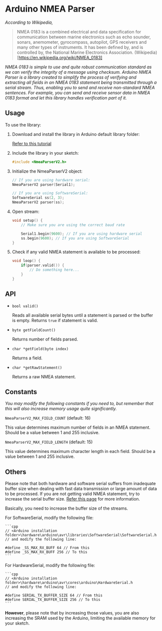 # Arduino NMEA Parser

*According to Wikipedia,*

> NMEA 0183 is a combined electrical and data specification for communication between marine electronics such as echo sounder, sonars, anemometer, gyrocompass, autopilot, GPS receivers and many other types of instruments. It has been defined by, and is controlled by, the National Marine Electronics Association.
> (Wikipedia)[https://en.wikipedia.org/wiki/NMEA_0183]

*NMEA 0183 is simple to use and quite robust communication standard as we can verify the integrity of a message using checksum. Arduino NMEA Parser is a library created to simplify the process of verifying and extracting all fields in an NMEA 0183 statement being transmitted through a serial stream. Thus, enabling you to send and receive non-standard NMEA sentences. For example, you can send and receive sensor data in NMEA 0183 format and let this library handles verification part of it.*

## Usage

To use the library:

1. Download and install the library in Arduino default library folder:

    [Refer to this tutorial](https://www.arduino.cc/en/Guide/Libraries)

2. Include the library in your sketch:

    ```cpp
    #include <NmeaParserV2.h>
    ```

3. Initialize the NmeaParserV2 object:

    ```cpp
    // If you are using hardware serial:
    NmeaParserV2 parser(Serial1);

    // If you are using SoftwareSerial:
    SoftwareSerial ss(2, 3);
    NmeaParserV2 parser(ss);
    ```

4. Open stream:

    ```cpp
    void setup() {
        // Make sure you are using the correct baud rate

        Serial1.begin(9600); // If you are using hardware serial
        ss.begin(9600); // If you are using SoftwareSerial
    }
    ```

5. Check if any valid NMEA statement is available to be processed:
    ```cpp
    void loop() {
        if(parser.valid()) {
            // Do something here...
        }
    }
    ```

## API

* `bool valid()`
    
    Reads all available serial bytes until a statement is parsed or the buffer is empty. Returns `true` if statement is valid.

* `byte getFieldCount()`
    
    Returns number of fields parsed.

* `char *getField(byte index)`
    
    Returns a field.

* `char *getRawStatement()`
    
    Returns a raw NMEA statement.

## Constants

*You may modify the following constants if you need to, but remember that this will also increase memory usage quite significantly.*

`NmeaParserV2_MAX_FIELD_COUNT` (default: 16)

This value determines maximum number of fields in an NMEA statement. Should be a value between 1 and 255 inclusive.

`NmeaParserV2_MAX_FIELD_LENGTH` (default: 15)

This value determines maximum character length in each field. Should be a value between 1 and 255 inclusive.

## Others

Please note that both hardware and software serial suffers from inadequate buffer size when dealing with fast data transmission or large amount of data to be processed. If you are not getting valid NMEA statement, try to increase the serial buffer size. [Refer this page](https://internetofhomethings.com/homethings/?p=927) for more information.

Basically, you need to increase the buffer size of the streams.

For SoftwareSerial, modify the following file:

    ```cpp
    // <Arduino installation folder>\hardware\arduino\avr\libraries\SoftwareSerial\SoftwareSerial.h
    // and modify the following line:

    #define _SS_MAX_RX_BUFF 64 // From this
    #define _SS_MAX_RX_BUFF 256 // To this
    ```

For HardwareSerial, modify the following file:

    ```cpp
    // <Arduino installation folder>\hardware\arduino\avr\cores\arduino\HardwareSerial.h
    // and modify the following line:

    #define SERIAL_TX_BUFFER_SIZE 64 // From this
    #define SERIAL_TX_BUFFER_SIZE 256 // To this
    ```

**However**, please note that by increasing those values, you are also increasing the SRAM used by the Arduino, limiting the available memory for your sketch.
